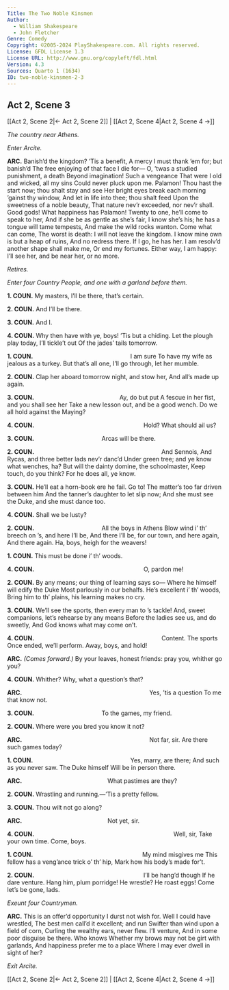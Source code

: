 ```yaml
---
Title: The Two Noble Kinsmen
Author: 
  - William Shakespeare
  - John Fletcher
Genre: Comedy
Copyright: ©2005-2024 PlayShakespeare.com. All rights reserved.
License: GFDL License 1.3
License URL: http://www.gnu.org/copyleft/fdl.html
Version: 4.3
Sources: Quarto 1 (1634)
ID: two-noble-kinsmen-2-3
---
```


## Act 2, Scene 3
[[Act 2, Scene 2|← Act 2, Scene 2]] | [[Act 2, Scene 4|Act 2, Scene 4 →]]

*The country near Athens.*

*Enter Arcite.*

**ARC.**
Banish’d the kingdom? ’Tis a benefit,
A mercy I must thank ’em for; but banish’d
The free enjoying of that face I die for⁠—
O, ’twas a studied punishment, a death
Beyond imagination! Such a vengeance
That were I old and wicked, all my sins
Could never pluck upon me. Palamon!
Thou hast the start now; thou shalt stay and see
Her bright eyes break each morning ’gainst thy window,
And let in life into thee; thou shalt feed
Upon the sweetness of a noble beauty,
That nature nev’r exceeded, nor nev’r shall.
Good gods! What happiness has Palamon!
Twenty to one, he’ll come to speak to her,
And if she be as gentle as she’s fair,
I know she’s his; he has a tongue will tame tempests,
And make the wild rocks wanton. Come what can come,
The worst is death: I will not leave the kingdom.
I know mine own is but a heap of ruins,
And no redress there. If I go, he has her.
I am resolv’d another shape shall make me,
Or end my fortunes. Either way, I am happy:
I’ll see her, and be near her, or no more.

*Retires.*

*Enter four Country People, and one with a garland before them.*

**1. COUN.**
My masters, I’ll be there, that’s certain.

**2. COUN.**
And I’ll be there.

**3. COUN.**
And I.

**4. COUN.**
Why then have with ye, boys! ’Tis but a chiding.
Let the plough play today, I’ll tickle’t out
Of the jades’ tails tomorrow.

**1. COUN.**
                I am sure
To have my wife as jealous as a turkey.
But that’s all one, I’ll go through, let her mumble.

**2. COUN.**
Clap her aboard tomorrow night, and stow her,
And all’s made up again.

**3. COUN.**
              Ay, do but put
A fescue in her fist, and you shall see her
Take a new lesson out, and be a good wench.
Do we all hold against the Maying?

**4. COUN.**
                  Hold?
What should ail us?

**3. COUN.**
           Arcas will be there.

**2. COUN.**
                     And Sennois,
And Rycas, and three better lads nev’r danc’d
Under green tree; and ye know what wenches, ha?
But will the dainty domine, the schoolmaster,
Keep touch, do you think? For he does all, ye know.

**3. COUN.**
He’ll eat a horn-book ere he fail. Go to!
The matter’s too far driven between him
And the tanner’s daughter to let slip now;
And she must see the Duke, and she must dance too.

**4. COUN.**
Shall we be lusty?

**2. COUN.**
           All the boys in Athens
Blow wind i’ th’ breech on ’s, and here I’ll be,
And there I’ll be, for our town, and here again,
And there again. Ha, boys, heigh for the weavers!

**1. COUN.**
This must be done i’ th’ woods.

**4. COUN.**
                  O, pardon me!

**2. COUN.**
By any means; our thing of learning says so⁠—
Where he himself will edify the Duke
Most parlously in our behalfs. He’s excellent i’ th’ woods,
Bring him to th’ plains, his learning makes no cry.

**3. COUN.**
We’ll see the sports, then every man to ’s tackle!
And, sweet companions, let’s rehearse by any means
Before the ladies see us, and do sweetly,
And God knows what may come on’t.

**4. COUN.**
                     Content. The sports
Once ended, we’ll perform. Away, boys, and hold!

**ARC.**
*(Comes forward.)*
By your leaves, honest friends: pray you, whither go you?

**4. COUN.**
Whither? Why, what a question’s that?

**ARC.**
                     Yes, ’tis a question
To me that know not.

**3. COUN.**
           To the games, my friend.

**2. COUN.**
Where were you bred you know it not?

**ARC.**
                     Not far, sir.
Are there such games today?

**1. COUN.**
                Yes, marry, are there;
And such as you never saw. The Duke himself
Will be in person there.

**ARC.**
              What pastimes are they?

**2. COUN.**
Wrastling and running.—’Tis a pretty fellow.

**3. COUN.**
Thou wilt not go along?

**ARC.**
              Not yet, sir.

**4. COUN.**
                       Well, sir,
Take your own time. Come, boys.

**1. COUN.**
                  My mind misgives me
This fellow has a veng’ance trick o’ th’ hip,
Mark how his body’s made for’t.

**2. COUN.**
                  I’ll be hang’d though
If he dare venture. Hang him, plum porridge!
He wrestle? He roast eggs! Come let’s be gone, lads.

*Exeunt four Countrymen.*

**ARC.**
This is an offer’d opportunity
I durst not wish for. Well I could have wrestled,
The best men call’d it excellent; and run
Swifter than wind upon a field of corn,
Curling the wealthy ears, never flew. I’ll venture,
And in some poor disguise be there. Who knows
Whether my brows may not be girt with garlands,
And happiness prefer me to a place
Where I may ever dwell in sight of her?

*Exit Arcite.*

[[Act 2, Scene 2|← Act 2, Scene 2]] | [[Act 2, Scene 4|Act 2, Scene 4 →]]